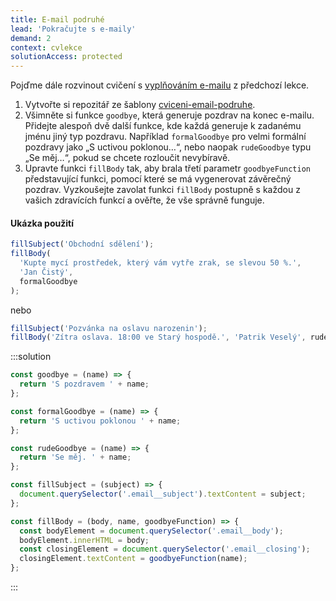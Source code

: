 ```yaml
---
title: E-mail podruhé
lead: 'Pokračujte s e-maily'
demand: 2
context: cvlekce
solutionAccess: protected
---
```


Pojďme dále rozvinout cvičení s [vyplňováním e-mailu](/vyvoj-webu/daweb/js1/funkce-obory/cv-funkce/e-mail-telo) z předchozí lekce.

1. Vytvořte si repozitář ze šablony [cviceni-email-podruhe](https://github.com/Czechitas-podklady-WEB/cviceni-email-podruhe).
1. Všimněte si funkce `goodbye`, která generuje pozdrav na konec e-mailu. Přidejte alespoň dvě další funkce, kde každá generuje k zadanému jménu jiný typ pozdravu. Například `formalGoodbye` pro velmi formální pozdravy jako „S uctivou poklonou…“, nebo naopak `rudeGoodbye` typu „Se měj…“, pokud se chcete rozloučit nevybíravě.
1. Upravte funkci `fillBody` tak, aby brala třetí parametr `goodbyeFunction` představující funkci, pomocí které se má vygenerovat závěrečný pozdrav. Vyzkoušejte zavolat funkci `fillBody` postupně s každou z vašich zdravících funkcí a ověřte, že vše správně funguje.

#### Ukázka použití

```js
fillSubject('Obchodní sdělení');
fillBody(
  'Kupte mycí prostředek, který vám vytře zrak, se slevou 50 %.',
  'Jan Čistý',
  formalGoodbye
);
```

nebo

```js
fillSubject('Pozvánka na oslavu narozenin');
fillBody('Zítra oslava. 18:00 ve Starý hospodě.', 'Patrik Veselý', rudeGoodbye);
```

:::solution

```js
const goodbye = (name) => {
  return 'S pozdravem ' + name;
};

const formalGoodbye = (name) => {
  return 'S uctivou poklonou ' + name;
};

const rudeGoodbye = (name) => {
  return 'Se měj. ' + name;
};

const fillSubject = (subject) => {
  document.querySelector('.email__subject').textContent = subject;
};

const fillBody = (body, name, goodbyeFunction) => {
  const bodyElement = document.querySelector('.email__body');
  bodyElement.innerHTML = body;
  const closingElement = document.querySelector('.email__closing');
  closingElement.textContent = goodbyeFunction(name);
};
```

:::
